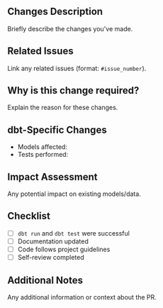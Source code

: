 ## Changes Description
Briefly describe the changes you've made.

## Related Issues
Link any related issues (format: `#issue_number`).

## Why is this change required?
Explain the reason for these changes.

## dbt-Specific Changes
- Models affected:
- Tests performed:

## Impact Assessment
Any potential impact on existing models/data.

## Checklist
- [ ] `dbt run` and `dbt test` were successful
- [ ] Documentation updated
- [ ] Code follows project guidelines
- [ ] Self-review completed

## Additional Notes
Any additional information or context about the PR.
